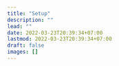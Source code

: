 ```yaml
---
title: "Setup"
description: ""
lead: ""
date: 2022-03-23T20:39:34+07:00
lastmod: 2022-03-23T20:39:34+07:00
draft: false
images: []
---
```

